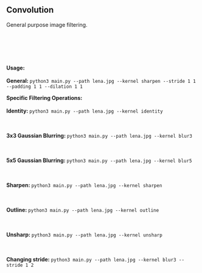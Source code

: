 <h2> Convolution </h2>

General purpose image filtering.

<br><br><br><br>

<b> Usage: </b>
<br><br>
<b> General: </b> ```python3 main.py --path lena.jpg --kernel sharpen --stride 1 1 --padding 1 1 --dilation 1 1```


<b> Specific Filtering Operations: </b>
<br><br>
<b> Identity: </b> ```python3 main.py --path lena.jpg --kernel identity```

<br><br>
<b> 3x3 Gaussian Blurring: </b> ```python3 main.py --path lena.jpg --kernel blur3```

<br><br>
<b> 5x5 Gaussian Blurring: </b> ```python3 main.py --path lena.jpg --kernel blur5```

<br><br>
<b> Sharpen: </b> ```python3 main.py --path lena.jpg --kernel sharpen```

<br><br>
<b> Outline: </b> ```python3 main.py --path lena.jpg --kernel outline```

<br><br>
<b> Unsharp: </b> ```python3 main.py --path lena.jpg --kernel unsharp```

<br><br>
<b> Changing stride: </b> ```python3 main.py --path lena.jpg --kernel blur3 --stride 1 2```
